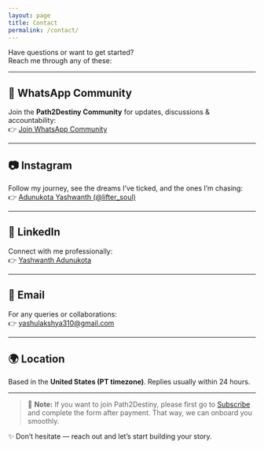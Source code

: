```yaml
---
layout: page
title: Contact
permalink: /contact/
---
```


Have questions or want to get started?  
Reach me through any of these:

---

## 📱 WhatsApp Community  
Join the **Path2Destiny Community** for updates, discussions & accountability:  
👉 [Join WhatsApp Community](https://chat.whatsapp.com/D1Srou22Ak6AoRaimfAqDt?mode=ems_copy_c)

---

## 📷 Instagram  
Follow my journey, see the dreams I’ve ticked, and the ones I’m chasing:  
👉 [Adunukota Yashwanth (@lifter_soul)](https://www.instagram.com/lifter_soul?igsh=cGhoOTVqNmdpcXAz&utm_source=qr)   

---

## 💼 LinkedIn  
Connect with me professionally:  
👉 [Yashwanth Adunukota](https://www.linkedin.com/in/adunukota-yashwanth-73b32a18b/)

---

## 📧 Email  
For any queries or collaborations:  
👉 [yashulakshya310@gmail.com](mailto:yashulakshya310@gmail.com)

---

## 🌍 Location  
Based in the **United States (PT timezone)**. Replies usually within 24 hours.  

---

> 📌 **Note:** If you want to join Path2Destiny, please first go to [Subscribe](/subscribe/) and complete the form after payment. That way, we can onboard you smoothly.  

✨ Don’t hesitate — reach out and let’s start building your story.
